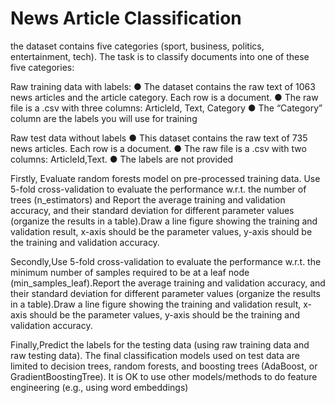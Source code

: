 # News Article Classification

the dataset contains five categories (sport, business, politics, entertainment, tech). The task is to classify documents into one of these five categories:

Raw training data with labels:
●  	The dataset contains the raw text of 1063 news articles and the article category. Each row is a document.
●  	The raw file is a .csv with three columns: ArticleId, Text, Category 
●  	The “Category” column are the labels you will use for training

Raw test data without labels
●  	This dataset contains the raw text of 735 news articles. Each row is a document.
●  	The raw file is a .csv with two columns: ArticleId,Text. 
●  	The labels are not provided

Firstly, Evaluate random forests model on pre-processed training data. Use 5-fold cross-validation to evaluate the performance w.r.t. the number of trees (n_estimators) and Report the average training and validation accuracy, and their standard deviation for different parameter values (organize the results in a table).Draw a line figure showing the training and validation result, x-axis should be the parameter values, y-axis should be the training and validation accuracy. 

Secondly,Use 5-fold cross-validation to evaluate the performance w.r.t. the minimum number of samples required to be at a leaf node (min_samples_leaf).Report the average training and validation accuracy, and their standard deviation for different parameter values (organize the results in a table).Draw a line figure showing the training and validation result, x-axis should be the parameter values, y-axis should be the training and validation accuracy. 

Finally,Predict the labels for the testing data (using raw training data and raw testing data). The final classification models used on test data are limited to decision trees, random forests, and boosting trees (AdaBoost, or GradientBoostingTree). It is OK to use other models/methods to do feature engineering (e.g., using word embeddings)


